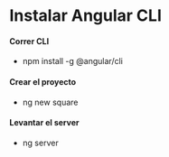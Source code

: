 # Instalar Angular CLI

#### Correr CLI
- npm install -g @angular/cli
#### Crear el proyecto
- ng new square
#### Levantar el server
- ng server

